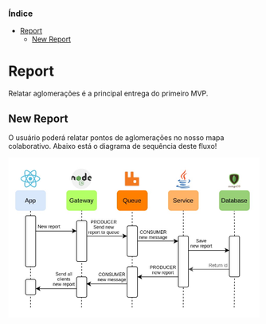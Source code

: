 ### Índice
* [Report](#report)
    * [New Report](#new_report)



# Report <a name="report"></a>

Relatar aglomerações é a principal entrega do primeiro MVP.

## New Report <a name="new_report"></a>

O usuário poderá relatar pontos de aglomerações no nosso mapa colaborativo. Abaixo está o diagrama de sequência deste fluxo!

![sequencia new report macro](https://github.com/TCC-Senac-Brunno-Eduardo/docs/blob/master/Diagramas/diagrama%20sequencia%20geral.jpg)
